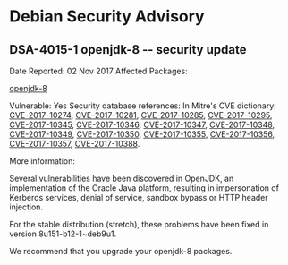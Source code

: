 
Debian Security Advisory
========================


DSA-4015-1 openjdk-8 -- security update
---------------------------------------



Date Reported:
02 Nov 2017
Affected Packages:

[openjdk-8](https://packages.debian.org/src:openjdk-8)

Vulnerable:
Yes
Security database references:
In Mitre's CVE dictionary: [CVE-2017-10274](https://security-tracker.debian.org/tracker/CVE-2017-10274), [CVE-2017-10281](https://security-tracker.debian.org/tracker/CVE-2017-10281), [CVE-2017-10285](https://security-tracker.debian.org/tracker/CVE-2017-10285), [CVE-2017-10295](https://security-tracker.debian.org/tracker/CVE-2017-10295), [CVE-2017-10345](https://security-tracker.debian.org/tracker/CVE-2017-10345), [CVE-2017-10346](https://security-tracker.debian.org/tracker/CVE-2017-10346), [CVE-2017-10347](https://security-tracker.debian.org/tracker/CVE-2017-10347), [CVE-2017-10348](https://security-tracker.debian.org/tracker/CVE-2017-10348), [CVE-2017-10349](https://security-tracker.debian.org/tracker/CVE-2017-10349), [CVE-2017-10350](https://security-tracker.debian.org/tracker/CVE-2017-10350), [CVE-2017-10355](https://security-tracker.debian.org/tracker/CVE-2017-10355), [CVE-2017-10356](https://security-tracker.debian.org/tracker/CVE-2017-10356), [CVE-2017-10357](https://security-tracker.debian.org/tracker/CVE-2017-10357), [CVE-2017-10388](https://security-tracker.debian.org/tracker/CVE-2017-10388).  

More information:

Several vulnerabilities have been discovered in OpenJDK, an
implementation of the Oracle Java platform, resulting in impersonation
of Kerberos services, denial of service, sandbox bypass or HTTP header
injection.


For the stable distribution (stretch), these problems have been fixed in
version 8u151-b12-1~deb9u1.


We recommend that you upgrade your openjdk-8 packages.





